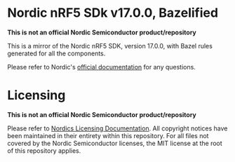 # Nordic nRF5 SDk v17.0.0, Bazelified

**This is not an official Nordic Semiconductor product/repository**

This is a mirror of the Nordic nRF5 SDK, version 17.0.0, with Bazel rules generated for all the components.

Please refer to Nordic's [official documentation](https://www.nordicsemi.com/eng/Products/Bluetooth-low-energy/nRF5-SDK) for any questions.

# Licensing

**This is not an official Nordic Semiconductor product/repository**

Please refer to [Nordics Licensing Documentation](https://github.com/jamesmunns/nRF5-sdk/blob/master/documentation/licenses.txt).
All copyright notices have been maintained in their entirety within this repository.
For all files not covered by the Nordic Semiconductor licenses, the MIT license at the root of this repository applies.
